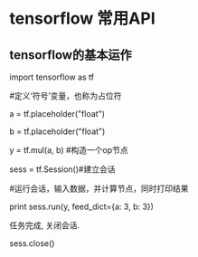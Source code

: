 # tensorflow 常用API

## **tensorflow的基本运作**

import tensorflow as tf

 #定义‘符号’变量，也称为占位符

 a = tf.placeholder("float")

 b = tf.placeholder("float")

 y = tf.mul(a, b) #构造一个op节点

 sess = tf.Session()#建立会话

 #运行会话，输入数据，并计算节点，同时打印结果

 print sess.run(y, feed_dict={a: 3, b: 3})

任务完成, 关闭会话.

 sess.close()


